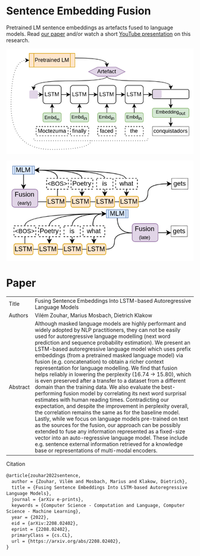 # Sentence Embedding Fusion

Pretrained LM sentence embeddings as artefacts fused to language models.
Read [our paper](https://arxiv.org/abs/2208.02402) and/or watch a  short [YouTube presentation](https://youtu.be/U8-h7pZFHc0) on this research. 

![LSTM with fusion model architecture](meta/model_moctezuma.png)

![LSTM with fusion model architecture (early & late)](meta/model_moctezuma_detailed.png)


# Paper

|||
|-|-|
|Title|Fusing Sentence Embeddings Into LSTM-based Autoregressive Language Models|
|Authors|Vilém Zouhar, Marius Mosbach, Dietrich Klakow|
|Abstract|Although masked language models are highly performant and widely adopted by NLP practitioners, they can not be easily used for autoregressive language modelling (next word prediction and sequence probability estimation). We present an LSTM-based autoregressive language model which uses prefix embeddings (from a pretrained masked language model) via fusion (e.g. concatenation) to obtain a richer context representation for language modelling. We find that fusion helps reliably in lowering the perplexity (16.74 → 15.80), which is even preserved after a transfer to a dataset from a different domain than the training data. We also evaluate the best-performing fusion model by correlating its next word surprisal estimates with human reading times. Contradicting our expectation, and despite the improvement in perplexity overall, the correlation remains the same as for the baseline model. Lastly, while we focus on language models pre-trained on text as the sources for the fusion, our approach can be possibly extended to fuse any information represented as a fixed-size vector into an auto-regressive language model. These include e.g. sentence external information retrieved for a knowledge base or representations of multi-modal encoders.|

Citation

```
@article{zouhar2022sentence,
  author = {Zouhar, Vilém and Mosbach, Marius and Klakow, Dietrich},
  title = {Fusing Sentence Embeddings Into LSTM-based Autoregressive Language Models},
  journal = {arXiv e-prints},
  keywords = {Computer Science - Computation and Language, Computer Science - Machine Learning},
  year = {2022},
  eid = {arXiv:2208.02402},
  eprint = {2208.02402},
  primaryClass = {cs.CL},
  url = {https://arxiv.org/abs/2208.02402},
}
```
